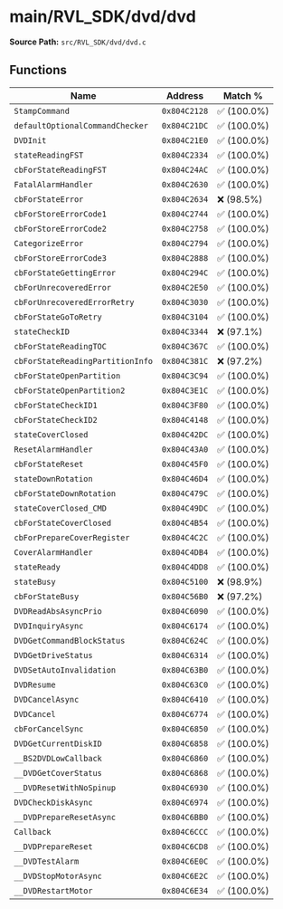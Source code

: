 # main/RVL_SDK/dvd/dvd

**Source Path:** `src/RVL_SDK/dvd/dvd.c`

## Functions

| Name | Address | Match % |
|------|---------|---------|
| `StampCommand` | `0x804C2128` | :white_check_mark: (100.0%) |
| `defaultOptionalCommandChecker` | `0x804C21DC` | :white_check_mark: (100.0%) |
| `DVDInit` | `0x804C21E0` | :white_check_mark: (100.0%) |
| `stateReadingFST` | `0x804C2334` | :white_check_mark: (100.0%) |
| `cbForStateReadingFST` | `0x804C24AC` | :white_check_mark: (100.0%) |
| `FatalAlarmHandler` | `0x804C2630` | :white_check_mark: (100.0%) |
| `cbForStateError` | `0x804C2634` | :x: (98.5%) |
| `cbForStoreErrorCode1` | `0x804C2744` | :white_check_mark: (100.0%) |
| `cbForStoreErrorCode2` | `0x804C2758` | :white_check_mark: (100.0%) |
| `CategorizeError` | `0x804C2794` | :white_check_mark: (100.0%) |
| `cbForStoreErrorCode3` | `0x804C2888` | :white_check_mark: (100.0%) |
| `cbForStateGettingError` | `0x804C294C` | :white_check_mark: (100.0%) |
| `cbForUnrecoveredError` | `0x804C2E50` | :white_check_mark: (100.0%) |
| `cbForUnrecoveredErrorRetry` | `0x804C3030` | :white_check_mark: (100.0%) |
| `cbForStateGoToRetry` | `0x804C3104` | :white_check_mark: (100.0%) |
| `stateCheckID` | `0x804C3344` | :x: (97.1%) |
| `cbForStateReadingTOC` | `0x804C367C` | :white_check_mark: (100.0%) |
| `cbForStateReadingPartitionInfo` | `0x804C381C` | :x: (97.2%) |
| `cbForStateOpenPartition` | `0x804C3C94` | :white_check_mark: (100.0%) |
| `cbForStateOpenPartition2` | `0x804C3E1C` | :white_check_mark: (100.0%) |
| `cbForStateCheckID1` | `0x804C3F80` | :white_check_mark: (100.0%) |
| `cbForStateCheckID2` | `0x804C4148` | :white_check_mark: (100.0%) |
| `stateCoverClosed` | `0x804C42DC` | :white_check_mark: (100.0%) |
| `ResetAlarmHandler` | `0x804C43A0` | :white_check_mark: (100.0%) |
| `cbForStateReset` | `0x804C45F0` | :white_check_mark: (100.0%) |
| `stateDownRotation` | `0x804C46D4` | :white_check_mark: (100.0%) |
| `cbForStateDownRotation` | `0x804C479C` | :white_check_mark: (100.0%) |
| `stateCoverClosed_CMD` | `0x804C49DC` | :white_check_mark: (100.0%) |
| `cbForStateCoverClosed` | `0x804C4B54` | :white_check_mark: (100.0%) |
| `cbForPrepareCoverRegister` | `0x804C4C2C` | :white_check_mark: (100.0%) |
| `CoverAlarmHandler` | `0x804C4DB4` | :white_check_mark: (100.0%) |
| `stateReady` | `0x804C4DD8` | :white_check_mark: (100.0%) |
| `stateBusy` | `0x804C5100` | :x: (98.9%) |
| `cbForStateBusy` | `0x804C56B0` | :x: (97.2%) |
| `DVDReadAbsAsyncPrio` | `0x804C6090` | :white_check_mark: (100.0%) |
| `DVDInquiryAsync` | `0x804C6174` | :white_check_mark: (100.0%) |
| `DVDGetCommandBlockStatus` | `0x804C624C` | :white_check_mark: (100.0%) |
| `DVDGetDriveStatus` | `0x804C6314` | :white_check_mark: (100.0%) |
| `DVDSetAutoInvalidation` | `0x804C63B0` | :white_check_mark: (100.0%) |
| `DVDResume` | `0x804C63C0` | :white_check_mark: (100.0%) |
| `DVDCancelAsync` | `0x804C6410` | :white_check_mark: (100.0%) |
| `DVDCancel` | `0x804C6774` | :white_check_mark: (100.0%) |
| `cbForCancelSync` | `0x804C6850` | :white_check_mark: (100.0%) |
| `DVDGetCurrentDiskID` | `0x804C6858` | :white_check_mark: (100.0%) |
| `__BS2DVDLowCallback` | `0x804C6860` | :white_check_mark: (100.0%) |
| `__DVDGetCoverStatus` | `0x804C6868` | :white_check_mark: (100.0%) |
| `__DVDResetWithNoSpinup` | `0x804C6930` | :white_check_mark: (100.0%) |
| `DVDCheckDiskAsync` | `0x804C6974` | :white_check_mark: (100.0%) |
| `__DVDPrepareResetAsync` | `0x804C6BB0` | :white_check_mark: (100.0%) |
| `Callback` | `0x804C6CCC` | :white_check_mark: (100.0%) |
| `__DVDPrepareReset` | `0x804C6CD8` | :white_check_mark: (100.0%) |
| `__DVDTestAlarm` | `0x804C6E0C` | :white_check_mark: (100.0%) |
| `__DVDStopMotorAsync` | `0x804C6E2C` | :white_check_mark: (100.0%) |
| `__DVDRestartMotor` | `0x804C6E34` | :white_check_mark: (100.0%) |
